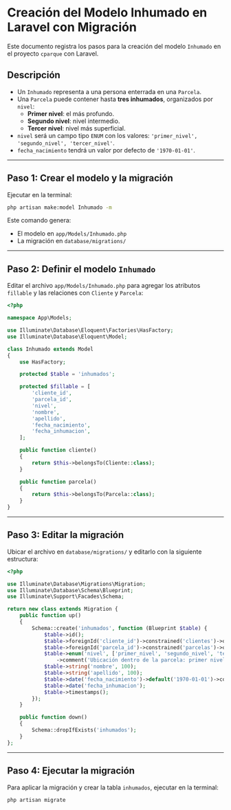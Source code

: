 # Creación del Modelo Inhumado en Laravel con Migración

Este documento registra los pasos para la creación del modelo `Inhumado` en el proyecto `cparque` con Laravel.

## Descripción

-   Un `Inhumado` representa a una persona enterrada en una `Parcela`.
-   Una `Parcela` puede contener hasta **tres inhumados**, organizados por `nivel`:
    -   **Primer nivel**: el más profundo.
    -   **Segundo nivel**: nivel intermedio.
    -   **Tercer nivel**: nivel más superficial.
-   `nivel` será un campo tipo `ENUM` con los valores: `'primer_nivel', 'segundo_nivel', 'tercer_nivel'`.
-   `fecha_nacimiento` tendrá un valor por defecto de `'1970-01-01'`.

---

## Paso 1: Crear el modelo y la migración

Ejecutar en la terminal:

```sh
php artisan make:model Inhumado -m
```

Este comando genera:

-   El modelo en `app/Models/Inhumado.php`
-   La migración en `database/migrations/`

---

## Paso 2: Definir el modelo `Inhumado`

Editar el archivo `app/Models/Inhumado.php` para agregar los atributos `fillable` y las relaciones con `Cliente` y `Parcela`:

```php
<?php

namespace App\Models;

use Illuminate\Database\Eloquent\Factories\HasFactory;
use Illuminate\Database\Eloquent\Model;

class Inhumado extends Model
{
    use HasFactory;

    protected $table = 'inhumados';

    protected $fillable = [
        'cliente_id',
        'parcela_id',
        'nivel',
        'nombre',
        'apellido',
        'fecha_nacimiento',
        'fecha_inhumacion',
    ];

    public function cliente()
    {
        return $this->belongsTo(Cliente::class);
    }

    public function parcela()
    {
        return $this->belongsTo(Parcela::class);
    }
}
```

---

## Paso 3: Editar la migración

Ubicar el archivo en `database/migrations/` y editarlo con la siguiente estructura:

```php
<?php

use Illuminate\Database\Migrations\Migration;
use Illuminate\Database\Schema\Blueprint;
use Illuminate\Support\Facades\Schema;

return new class extends Migration {
    public function up()
    {
        Schema::create('inhumados', function (Blueprint $table) {
            $table->id();
            $table->foreignId('cliente_id')->constrained('clientes')->onDelete('cascade');
            $table->foreignId('parcela_id')->constrained('parcelas')->onDelete('cascade');
            $table->enum('nivel', ['primer_nivel', 'segundo_nivel', 'tercer_nivel'])
                ->comment('Ubicación dentro de la parcela: primer nivel (más profundo), segundo nivel o tercer nivel (más superficial).');
            $table->string('nombre', 100);
            $table->string('apellido', 100);
            $table->date('fecha_nacimiento')->default('1970-01-01')->comment('Fecha de nacimiento por defecto.');
            $table->date('fecha_inhumacion');
            $table->timestamps();
        });
    }

    public function down()
    {
        Schema::dropIfExists('inhumados');
    }
};
```

---

## Paso 4: Ejecutar la migración

Para aplicar la migración y crear la tabla `inhumados`, ejecutar en la terminal:

```sh
php artisan migrate
```
